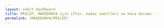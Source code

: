 ```yaml
---
layout: vakit_dashboard
title: PRILEP, MAKEDONYA için iftar, namaz vakitleri ve hava durumu - ilçe/eyalet seç
permalink: /MAKEDONYA/PRILEP/
---
```


<script type="text/javascript">
  var GLOBAL_COUNTRY = 'MAKEDONYA';
  var GLOBAL_CITY = 'PRILEP';
  var GLOBAL_STATE = '';
  var lat = 72;
  var lon = 21;
</script>
